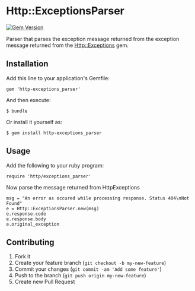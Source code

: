# Http::ExceptionsParser

[![Gem Version](https://badge.fury.io/rb/http-exceptions_parser.svg)](https://rubygems.org/gems/http-exceptions_parser)

Parser that parses the exception message returned from the exception message returned from the [Http::Exceptions](https://github.com/rainforestapp/http-exceptions) gem.

## Installation

Add this line to your application's Gemfile:

    gem 'http-exceptions_parser'

And then execute:

    $ bundle

Or install it yourself as:

    $ gem install http-exceptions_parser

## Usage

Add the following to your ruby program:

    require 'http/exceptions_parser'

Now parse the message returned from HttpExceptions

    msg = "An error as occured while processing response. Status 404\nNot Found"
    e = Http::ExceptionsParser.new(msg)
    e.response.code
    e.response.body
    e.original_exception

## Contributing

1. Fork it
2. Create your feature branch (`git checkout -b my-new-feature`)
3. Commit your changes (`git commit -am 'Add some feature'`)
4. Push to the branch (`git push origin my-new-feature`)
5. Create new Pull Request

